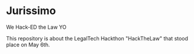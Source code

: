 # Jurissimo
We Hack-ED the Law YO

This repository is about the LegalTech Hackthon "HackTheLaw" that stood place on May 6th.
